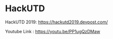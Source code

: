 # HackUTD
HackUTD 2019: https://hackutd2019.devpost.com/

Youtube Link : https://youtu.be/PP1ugQzDMaw

